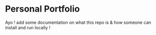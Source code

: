 # Personal Portfolio


Ayo ! add some documentation on what this repo is & how someone can install and run locally !